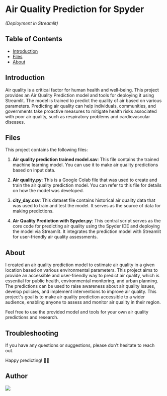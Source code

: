 # Air Quality Prediction for Spyder
*(Deployment in Streamlit)*

## Table of Contents
- [Introduction](#introduction)
- [Files](#files)
- [About](#about)

## Introduction
Air quality is a critical factor for human health and well-being. This project provides an Air Quality Prediction model and tools for deploying it using Streamlit. The model is trained to predict the quality of air based on various parameters. Predicting air quality can help individuals, communities, and governments take proactive measures to mitigate health risks associated with poor air quality, such as respiratory problems and cardiovascular diseases.

## Files
This project contains the following files:

1. **Air quality prediction trained model.sav**: This file contains the trained machine learning model. You can use it to make air quality predictions based on input data.

2. **Air quality.py**: This is a Google Colab file that was used to create and train the air quality prediction model. You can refer to this file for details on how the model was developed.

3. **city_day.csv**: This dataset file contains historical air quality data that was used to train and test the model. It serves as the source of data for making predictions.

4. **Air Quality Prediction with Spyder.py**: This central script serves as the core code for predicting air quality using the Spyder IDE and deploying the model via Streamlit. It integrates the prediction model with Streamlit for user-friendly air quality assessments.

## About
I created an air quality prediction model to estimate air quality in a given location based on various environmental parameters. This project aims to provide an accessible and user-friendly way to predict air quality, which is essential for public health, environmental monitoring, and urban planning. The predictions can be used to raise awareness about air quality issues, develop policies, and implement interventions to improve air quality. This project's goal is to make air quality prediction accessible to a wider audience, enabling anyone to assess and monitor air quality in their region.

Feel free to use the provided model and tools for your own air quality predictions and research. 

## Troubleshooting
If you have any questions or suggestions, please don't hesitate to reach out.

Happy predicting! 🤖💙

## Author 
<a href = "https://github.com/Sudhanshu-Ambastha/Air-Quality-Prediction-Bot/contributors">
  <img src = "https://contrib.rocks/image?repo=Sudhanshu-Ambastha/Air-Quality-Prediction-Bot"/>
</a>
